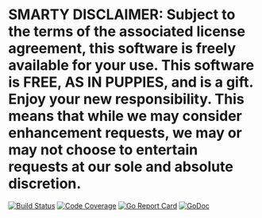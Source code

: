 # SMARTY DISCLAIMER: Subject to the terms of the associated license agreement, this software is freely available for your use. This software is FREE, AS IN PUPPIES, and is a gift. Enjoy your new responsibility. This means that while we may consider enhancement requests, we may or may not choose to entertain requests at our sole and absolute discretion.

[![Build Status](https://travis-ci.org/smartystreets/listeners.svg?branch=master)](https://travis-ci.org/smartystreets/listeners)
[![Code Coverage](https://codecov.io/gh/smartystreets/listeners/branch/master/graph/badge.svg)](https://codecov.io/gh/smartystreets/listeners)
[![Go Report Card](https://goreportcard.com/badge/github.com/smartystreets/listeners)](https://goreportcard.com/report/github.com/smartystreets/listeners)
[![GoDoc](https://godoc.org/github.com/smartystreets/listeners?status.svg)](http://godoc.org/github.com/smartystreets/listeners)
